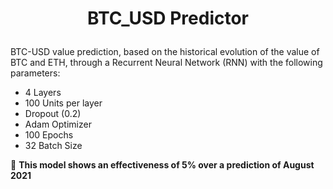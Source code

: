 # <p align=center> **BTC_USD Predictor**

BTC-USD value prediction, based on the historical evolution of the value of BTC and ETH, through a Recurrent Neural Network (RNN) with the following parameters:
  
  - 4 Layers
  - 100 Units per layer
  - Dropout (0.2)
  - Adam Optimizer
  - 100 Epochs
  - 32 Batch Size
 
:dart: **This model shows an effectiveness of 5% over a prediction of August 2021**
  
